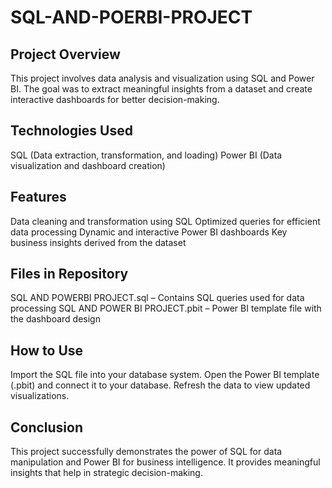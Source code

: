 # SQL-AND-POERBI-PROJECT
## Project Overview
This project involves data analysis and visualization using SQL and Power BI. The goal was to extract meaningful insights from a dataset and create interactive dashboards for better decision-making.

## Technologies Used
SQL (Data extraction, transformation, and loading)
Power BI (Data visualization and dashboard creation)

## Features
Data cleaning and transformation using SQL
Optimized queries for efficient data processing
Dynamic and interactive Power BI dashboards
Key business insights derived from the dataset

## Files in Repository
SQL AND POWERBI PROJECT.sql – Contains SQL queries used for data processing
SQL AND POWER BI PROJECT.pbit – Power BI template file with the dashboard design

## How to Use
Import the SQL file into your database system.
Open the Power BI template (.pbit) and connect it to your database.
Refresh the data to view updated visualizations.

## Conclusion
This project successfully demonstrates the power of SQL for data manipulation and Power BI for business intelligence. It provides meaningful insights that help in strategic decision-making.
